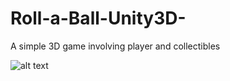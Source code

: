 # Roll-a-Ball-Unity3D-
A simple 3D game involving player and collectibles

![alt text](https://github.com/justpanthering/Roll-a-Ball-Unity3D-/blob/master/Tut1%20-%20Roll-a-Ball/Gameplay.gif)
